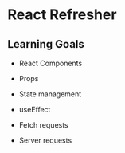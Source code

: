 # React Refresher

## Learning Goals

- React Components

- Props

- State management

- useEffect

- Fetch requests

- Server requests